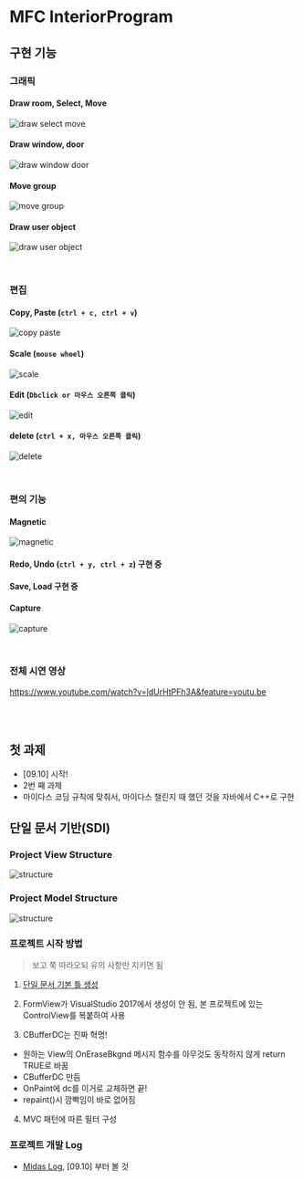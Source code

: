 # MFC InteriorProgram

## 구현 기능

### 그래픽

#### Draw room, Select, Move

![draw select move](./media/gif/draw_select_move.gif)

#### Draw window, door

![draw window door](./media/gif/draw_window_door.gif)

#### Move group

![move group](./media/gif/group_move.gif)

#### Draw user object

![draw user object](./media/gif/user_object.gif)

<br/>

### 편집

#### Copy, Paste (```ctrl + c, ctrl + v```)

![copy paste](./media/gif/copy_paste.gif)

#### Scale (```mouse wheel```)

![scale](./media/gif/scale.gif)

#### Edit (```Dbclick or 마우스 오른쪽 클릭```)

![edit](./media/gif/dbclick_edit.gif)

#### delete (```ctrl + x, 마우스 오른쪽 클릭```)

![delete](./media/gif/delete.gif)

<br/>

### 편의 기능

#### Magnetic

![magnetic](./media/gif/magnetic.gif)

#### Redo, Undo (```ctrl + y, ctrl + z```)  구현 중

#### Save, Load  구현 중

#### Capture

![capture](./media/gif/capture.gif)



<br/>

### 전체 시연 영상

<https://www.youtube.com/watch?v=ldUrHtPFh3A&feature=youtu.be>

<br/><br/>


## 첫 과제

* [09.10] 시작!
* 2번 째 과제
* 마이다스 코딩 규칙에 맞춰서, 마이다스 챌린지 때 했던 것을 자바에서 C++로 구현


## 단일 문서 기반(SDI)

### Project View Structure

![structure](/media/structure.png)

### Project Model Structure

![structure](/media/shape_structure2.png)

### 프로젝트 시작 방법

> 보고 쭉 따라오되 유의 사항만 지키면 됨

1. [단일 문서 기본 틀 생성](http://ryumin13.tistory.com/entry/mfc%EB%A1%9C-%ED%88%B4%EB%A7%8C%EB%93%A4%EA%B8%B0-%EA%B8%B0%EB%B3%B8-%EB%BC%88%EB%8C%80-%EB%A7%8C%EB%93%A4%EA%B8%B0?category=388236)

2. FormView가 VisualStudio 2017에서 생성이 안 됨, 본 프로젝트에 있는 ControlView를 복붙하여 사용

3.  CBufferDC는 진짜 혁명!
  * 원하는 View의 OnEraseBkgnd 메시지 함수를 아무것도 동작하지 않게 return TRUE로 바꿈
  * CBufferDC 만듬
  * OnPaint에 dc를 이거로 교체하면 끝!
  * repaint()시 깜빡임이 바로 없어짐

4. MVC 패턴에 따른 필터 구성

### 프로젝트 개발 Log

* [Midas Log](https://github.com/wnsgml972/midas_log/blob/master/contents/2018.09/09.md),  [09.10] 부터 볼 것
